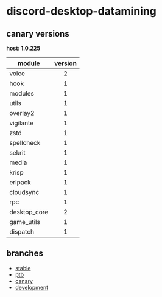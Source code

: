 # discord-desktop-datamining

## canary versions

**host: 1.0.225**

| module | version |
| ------ | :-----: |
| voice | 2 |
| hook | 1 |
| modules | 1 |
| utils | 1 |
| overlay2 | 1 |
| vigilante | 1 |
| zstd | 1 |
| spellcheck | 1 |
| sekrit | 1 |
| media | 1 |
| krisp | 1 |
| erlpack | 1 |
| cloudsync | 1 |
| rpc | 1 |
| desktop_core | 2 |
| game_utils | 1 |
| dispatch | 1 |

## branches

- [stable](https://github.com/OpenAsar/discord-desktop-datamining/tree/stable)
- [ptb](https://github.com/OpenAsar/discord-desktop-datamining/tree/ptb)
- [canary](https://github.com/OpenAsar/discord-desktop-datamining/tree/canary)
- [development](https://github.com/OpenAsar/discord-desktop-datamining/tree/development)